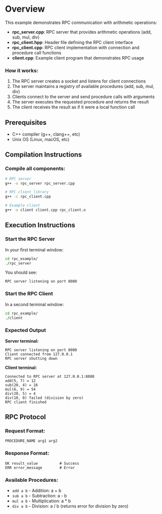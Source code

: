 # Overview

This example demonstrates RPC communication with arithmetic operations:

- **rpc_server.cpp**: RPC server that provides arithmetic operations (add, sub, mul, div)
- **rpc_client.hpp**: Header file defining the RPC client interface
- **rpc_client.cpp**: RPC client implementation with connection and procedure call functions
- **client.cpp**: Example client program that demonstrates RPC usage

### How it works:
1. The RPC server creates a socket and listens for client connections
2. The server maintains a registry of available procedures (add, sub, mul, div)
3. Clients connect to the server and send procedure calls with arguments
4. The server executes the requested procedure and returns the result
5. The client receives the result as if it were a local function call

## Prerequisites

- C++ compiler (g++, clang++, etc)
- Unix OS (Linux, macOS, etc)

## Compilation Instructions

### Compile all components:
```bash
# RPC server
g++ -o rpc_server rpc_server.cpp

# RPC client library
g++ -c rpc_client.cpp

# Example client
g++ -o client client.cpp rpc_client.o
```

## Execution Instructions

### Start the RPC Server
In your first terminal window:
```bash
cd rpc_example/
./rpc_server
```

You should see:
```
RPC server listening on port 8080
```

### Start the RPC Client
In a second terminal window:
```bash
cd rpc_example/
./client
```

### Expected Output

**Server terminal:**
```
RPC server listening on port 8080
Client connected from 127.0.0.1
RPC server shutting down
```

**Client terminal:**
```
Connected to RPC server at 127.0.0.1:8080
add(5, 7) = 12
sub(20, 4) = 16
mul(6, 9) = 54
div(20, 5) = 4
div(10, 0) failed (division by zero)
RPC client finished
```

## RPC Protocol

### Request Format:
```
PROCEDURE_NAME arg1 arg2
```

### Response Format:
```
OK result_value          # Success
ERR error_message        # Error
```

### Available Procedures:
- `add a b` - Addition: a + b
- `sub a b` - Subtraction: a - b  
- `mul a b` - Multiplication: a * b
- `div a b` - Division: a / b (returns error for division by zero)
